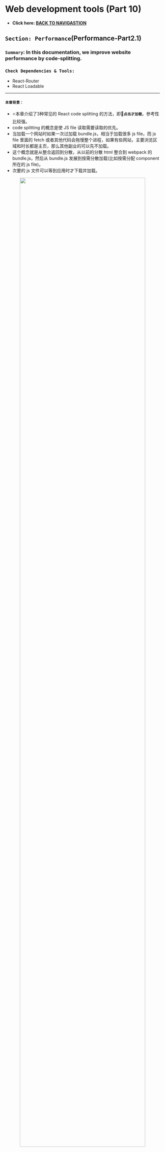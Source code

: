 # Web development tools (Part 10)

- #### Click here: [BACK TO NAVIGASTION](https://github.com/DonghaoWu/WebDev-tools-demo/blob/master/README.md)

## `Section: Performance`(Performance-Part2.1)

### `Summary`: In this documentation, we improve website performance by code-splitting.

### `Check Dependencies & Tools:`

- React-Router
- React Loadable

------------------------------------------------------------

#### `本章背景：`
- :star:本章介绍了3种常见的 React code splitting 的方法，即:key:__`点击才加载`__，参考性比较强。
- code splitting 的概念是使 JS file 读取需要读取的优先。
- 当加载一个网站时如果一次过加载 bundle.js，相当于加载很多 js file，而 js file 里面的 fetch 或者其他代码会拖慢整个进程，如果有些网站，主要浏览区域和时长都是主页，那么其他副业的可以先不加载。
- 这个概念就是从整合返回到分散，从以前的分散 html 整合到 webpack 的 bundle.js，然后从 bundle.js 发展到按需分散加载(比如按需分配 component 所在的 js file)。
- 次要的 js 文件可以等到应用时才下载并加载。

<p align="center">
<img src="../assets/p10-1.png" width=90%>
</p>

------------------------------------------------------------

### <span id="10.0">`Brief Contents & codes position`</span>

- #### Click here: [BACK TO NAVIGASTION](https://github.com/DonghaoWu/WebDev-tools-demo/blob/master/README.md)

- [10.1 Optimize target project.](#10.1)
- [10.2 Solution1: Import file when is needed and put it into state.](#10.2)
- [10.3 Solution2: Using high order function to generate async Component.](#10.3)
- [10.4 Solution3: React new feature - React.lazy](#10.4)

------------------------------------------------------------

### <span id="10.1">`Step1: Optimize target project`</span>

- #### Click here: [BACK TO CONTENT](#10.0)

  - :star: Build a custom react router with all pages loaded in advanced.
  - __`Location: ./Performance2.1/code-splitting/src/edition1/Page1.js`__

  ```js
  import React from 'react'
  import logo from '../logo.svg';

  function Page1({ onRouteChange }) {
      return (
          <div className="App">
              <header className="App-header">
                  <img src={logo} className="App-logo" alt="logo" />
                  <p>
                      Edit <code>src/App.js</code> and save to reload.
          </p>
                  <a
                      className="App-link"
                      href="https://reactjs.org"
                      target="_blank"
                      rel="noopener noreferrer"
                  >
                      Learn React
          </a>
              </header>
              <button className='disable'>Page1</button>
              <button onClick={() => onRouteChange('page2')}>Page2</button>
              <button onClick={() => onRouteChange('page3')}>Page3</button>
          </div>
      )
  }

  export default Page1;
  ```

  - __`Location: ./Performance2.1/code-splitting/src/edition1/Page2.js`__

  ```js
  import React from 'react';
  import logo from '../logo.svg';

  function Page2({ onRouteChange }) {
      return (
          <div className="App">
              <header className="App-header">
                  <img src={logo} className="App-logo" alt="logo" />
                  <p>
                      Edit <code>src/App.js</code> and save to reload.
          </p>
                  <a
                      className="App-link"
                      href="https://reactjs.org"
                      target="_blank"
                      rel="noopener noreferrer"
                  >
                      Learn React
          </a>
              </header>
              <button onClick={() => onRouteChange('page1')}>Page1</button>
              <button className='disable'>Page2</button>
              <button onClick={() => onRouteChange('page3')}>Page3</button>
          </div>
      )
  }

  export default Page2;
  ```

  - __`Location: ./Performance2.1/code-splitting/src/edition1/Page3.js`__

  ```js
  import React from 'react';
  import logo from '../logo.svg';

  function Page3({ onRouteChange }) {
      return (
          <div className="App">
              <header className="App-header">
                  <img src={logo} className="App-logo" alt="logo" />
                  <p>
                      Edit <code>src/App.js</code> and save to reload.
          </p>
                  <a
                      className="App-link"
                      href="https://reactjs.org"
                      target="_blank"
                      rel="noopener noreferrer"
                  >
                      Learn React
          </a>
              </header>
              <button onClick={() => onRouteChange('page1')}>Page1</button>
              <button onClick={() => onRouteChange('page2')}>Page2</button>
              <button className='disable'>Page3</button>
          </div>
      )
  }

  export default Page3;
  ```

  - __`Location: ./Performance2.1/code-splitting/editon1/App.js`__

  ```js
  import React, { Component } from 'react'
  import './App.css';

  import Page1 from './Components/Page1';
  import Page2 from './Components/Page2';
  import Page3 from './Components/Page3';

  export class App extends Component {
    constructor() {
      super();
      this.state = {
        route: 'page1',
      }
    }

    onRouteChange = (route) => {
      this.setState({ route: route })
    }

    render() {
      const { route } = this.state;
      if (route === 'page1') {
        return <Page1 onRouteChange={this.onRouteChange} />
      }
      else if (route === 'page2') {
        return <Page2 onRouteChange={this.onRouteChange} />
      }
      else if (route === 'page3') {
        return <Page3 onRouteChange={this.onRouteChange} />
      }
    }
  }

  export default App;
  ```

  - __`Result`__:

  <p align="center">
  <img src="../assets/p10-2.png" width=90%>
  </p>

#### `Comment:`
1. All js file have been loaded in bundle.js

### <span id="10.2">`Step2: Solution1: Import file when is needed and put it into state.`</span>

- #### Click here: [BACK TO CONTENT](#10.0)

  - :star: 点击页面的时候才加载对应页面文件。

  - __`Location: ./Performance2.1/code-splitting/editon2/App.js`__

  ```js
  import React, { Component } from 'react'
  import './App.css';

  import Page1 from './Components/Page1';

  export class App extends Component {
    constructor() {
      super();
      this.state = {
        route: 'page1',
        component: null,
      }
    }

    onRouteChange = (route) => {
      if (route === 'page1') {
        this.setState({ route: route })
      } else if (route === 'page2') {
        import('./Components/Page2').then((Page2) => {
          this.setState({ route: route, component: Page2.default })
        })
      } else if (route === 'page3') {
        import('./Components/Page3').then((Page3) => {
          this.setState({ route: route, component: Page3.default })
        })
      }
    }

    render() {
      const { route } = this.state;
      if (route === 'page1') {
        return <Page1 onRouteChange={this.onRouteChange} />
      }
      else {
        return <this.state.component onRouteChange={this.onRouteChange} />
      }
    }
  }

  export default App;
  ```

  - __`Result`__:

  <p align="center">
  <img src="../assets/p10-3.png" width=90%>
  </p>

----------------------------------------------------------------------------

  <p align="center">
  <img src="../assets/p10-4.png" width=90%>
  </p>

----------------------------------------------------------------------------

  <p align="center">
  <img src="../assets/p10-5.png" width=90%>
  </p>

----------------------------------------------------------------------------

#### `Comment:`
1. 在上面的方案中，Page1 是必须加载的 Home page，必须跟主页一起下载，Page2 和 Page3 在设计过程中设计者认为是次要的，所以用到的时候才加载。
2. `这个方案相当于把 js file 转变成为 state 的一部分，是一个新颖的做法。`
3. 这样子做可以加快主页的加载，暂时没有发现屏闪（5/16 更新）。
4. 关键语句：

  ```js
    constructor() {
      super();
      this.state = {
        route: 'page1',
        component: null,
      }
    }
  //...
        import('./Components/Page2').then((Page2) => {
          this.setState({ route: route, component: Page2.default })
        })
  //...
        return <this.state.component onRouteChange={this.onRouteChange} />
  ```
----------------------------------------------------------------------------


### <span id="10.3">`Step3: Solution2: Using high order function to generate async Component.`</span>

- #### Click here: [BACK TO CONTENT](#10.0)

  - __`Location: ./Performance2.1/code-splitting/edition2/AsyncComponent.js`__

  ```js
  import React, { Component } from 'react';

  export default function asyncComponent(importComponent) {
      class AsyncComponent extends Component {
          constructor() {
              super();
              this.state = {
                  component: null,
              }
          }

          async componentDidMount() {
              const component = await importComponent();
              this.setState({
                  component: component.default,
              })
          }

          render() {
              const Component = this.state.component;
              return Component ? <Component {...this.props} /> : null
          }
      }
      return AsyncComponent;
  }
  ```

  - __`Location: ./Performance2.1/code-splitting/edtion2/App.js`__

  ```js
  import React, { Component } from 'react'
  import './App.css';

  import Page1 from './Components/Page1';
  import asyncComponent from './Components/AsyncComponent';

  export class App extends Component {
    constructor() {
      super();
      this.state = {
        route: 'page1',
      }
    }

    onRouteChange = (route) => {
      this.setState({ route: route })
    }

    render() {
      const { route } = this.state;
      if (route === 'page1') {
        return <Page1 onRouteChange={this.onRouteChange} />
      }
      else if (route === 'page2') {
        const AsyncPage2 = asyncComponent(() => import('./Components/Page2'));
        return <AsyncPage2 onRouteChange={this.onRouteChange} />
      }
      else if (route === 'page3') {
        const AsyncPage3 = asyncComponent(() => import('./Components/Page3'));
        return <AsyncPage3 onRouteChange={this.onRouteChange} />
      }
    }
  }

  export default App;
  ```

  - __`Result`__:

  <p align="center">
  <img src="../assets/p10-6.png" width=90%>
  </p>

  ----------------------------------------------------------------------------

  <p align="center">
  <img src="../assets/p10-7.png" width=90%>
  </p>

  ----------------------------------------------------------------------------

  <p align="center">
  <img src="../assets/p10-8.png" width=90%>
  </p>

  ----------------------------------------------------------------------------

#### `Comment:`
1. 这个方案会带来屏闪，也只屏闪一次。
2. 5月16日记录：目前来看，方案二是对方案一的函数功能打包。
3. 难点语句 - `可镶嵌组件`

    ```js
    //返回一个可接受 props 的组件。

    return Component ? <Component {...this.props} /> : null
    // 应用

    <AsyncPage3 onRouteChange={this.onRouteChange} />
    ```

4. :star: 7/8/2020 更新，这里建立一个 AsyncComponent，然后接受从 App 传下来的参数，根据这个参数下载 component 文件，并把文件中的 .default 部分作为 state 的一部分，最后的 this.state.component 就是需要返回的 component，这个方法思路也是按需下载，格式比较新颖，从下载的文件中提取 component 然后作为返回结果返回一个 react 组件。

5. `这个方案比较正规也比较常见，实现的是 js 文件的按需下载。`
6. 文件 `AsyncComponent.js` 的重用性很高，实用性强。
7. 详细查看 [React High-Order Components](https://reactjs.org/docs/higher-order-components.html).

### <span id="10.4">`Step4: Solution3: React new feature - React.lazy.`</span>

- #### Click here: [BACK TO CONTENT](#10.0)

#### `注意：这个方案需要至少 react 版本：16.10.2`

  - __`Location: ./Performance2.1/code-splitting/edtion3/App.js`__

  ```js
  import React, { Component, Suspense } from 'react'
  import './App.css';

  import Page1 from './Components/Page1';
  const LazyPage2 = React.lazy(() => import('./Components/Page2'));
  const LazyPage3 = React.lazy(() => import('./Components/Page3'));

  export class App extends Component {
    constructor() {
      super();
      this.state = {
        route: 'page1',
      }
    }

    onRouteChange = (route) => {
      this.setState({ route: route })
    }

    render() {
      const { route } = this.state;
      if (route === 'page1') {
        return <Page1 onRouteChange={this.onRouteChange} />
      }
      else if (route === 'page2') {
        return (
          <Suspense fallback={<div>Loading...</div>}>
            <LazyPage2 onRouteChange={this.onRouteChange} />
          </Suspense>)
      }
      else if (route === 'page3') {
        return (
          <Suspense fallback={<div>Loading...</div>}>
            <LazyPage3 onRouteChange={this.onRouteChange} />
          </Suspense>)
      }
    }
  }

  export default App;
  ```
  - __`Result`__:

  <p align="center">
  <img src="../assets/p10-9.png" width=90%>
  </p>

----------------------------------------------------------------------------

<p align="center">
<img src="../assets/p10-10.png" width=90%>
</p>

----------------------------------------------------------------------------

<p align="center">
<img src="../assets/p10-11.png" width=90%>
</p>

----------------------------------------------------------------------------

#### `Comment:`
1. 这个方案会带来屏闪，也只屏闪一次。
2. 详细查看 [React Code-Splitting](https://reactjs.org/docs/code-splitting.html).

------------------------------------------------------------

- #### Click here: [BACK TO CONTENT](#10.0)
- #### Click here: [BACK TO NAVIGASTION](https://github.com/DonghaoWu/WebDev-tools-demo/blob/master/README.md)



